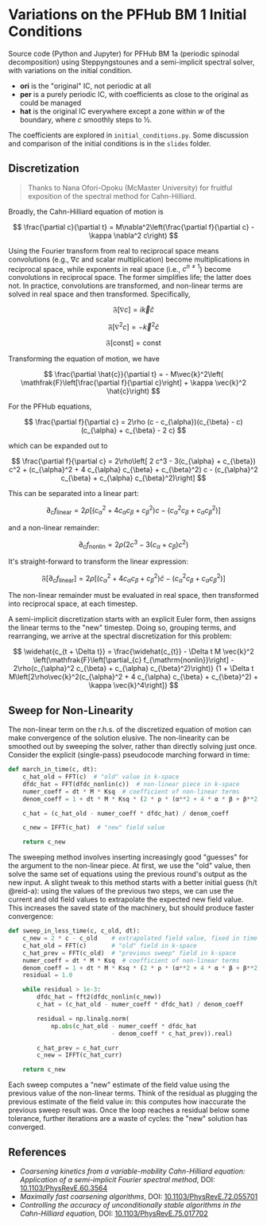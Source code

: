 # Variations on the PFHub BM 1 Initial Conditions

Source code (Python and Jupyter) for PFHub BM 1a (periodic spinodal
decomposition) using Steppyngstounes and a semi-implicit spectral solver,
with variations on the initial condition.

* **ori** is the "original" IC, not periodic at all
* **per** is a purely periodic IC, with coefficients as close to the original
  as could be managed
* **hat** is the original IC everywhere except a zone within $w$ of the
  boundary, where $c$ smoothly steps to ½.

The coefficients are explored in `initial_conditions.py`.
Some discussion and comparison of the initial conditions is in the `slides`
folder.

## Discretization

> Thanks to Nana Ofori-Opoku (McMaster University) for fruitful
> exposition of the spectral method for Cahn-Hilliard.

Broadly, the Cahn-Hilliard equation of motion is

$$
\frac{\partial c}{\partial t} =
  M\nabla^2\left(\frac{\partial f}{\partial c} - \kappa \nabla^2 c\right)
$$

Using the Fourier transform from real to reciprocal space means convolutions
(e.g., $\nabla c$ and scalar multiplication) become multiplications in
reciprocal space, while exponents in real space (i.e., $c^{n\neq 1}$) become
convolutions in reciprocal space. The former simplifies life; the latter does
not. In practice, convolutions are transformed, and non-linear terms are solved
in real space and then transformed. Specifically,

$$ \mathfrak{F}\left[\nabla c\right] = i\vec{k}\hat{c} $$

$$ \mathfrak{F}\left[\nabla^2 c\right] = -\vec{k}^2 \hat{c}$$

$$ \mathfrak{F}\left[\mathrm{const}\right] = \mathrm{const} $$

Transforming the equation of motion, we have

$$
\frac{\partial \hat{c}}{\partial t} = - M\vec{k}^2\left(
\mathfrak{F}\left[\frac{\partial f}{\partial c}\right] +
\kappa \vec{k}^2 \hat{c}\right)
$$

For the PFHub equations,

$$
\frac{\partial f}{\partial c} = 2\rho
(c - c_{\alpha})(c_{\beta} - c)(c_{\alpha} + c_{\beta} - 2 c)
$$

which can be expanded out to

$$
\frac{\partial f}{\partial c} = 2\rho\left[
2 c^3 - 3(c_{\alpha} + c_{\beta}) c^2 +
(c_{\alpha}^2 + 4 c_{\alpha} c_{\beta} +
c_{\beta}^2) c - (c_{\alpha}^2 c_{\beta} +
c_{\alpha} c_{\beta}^2)\right]
$$

This can be separated into a linear part:

$$
\partial_{c} f_{\mathrm{linear}} = 2\rho
\left[(c_{\alpha}^2 + 4 c_{\alpha} c_{\beta} +
c_{\beta}^2) c - (c_{\alpha}^2 c_{\beta} +
c_{\alpha} c_{\beta}^2)\right]
$$

and a non-linear remainder:

$$
\partial_{c} f_{\mathrm{nonlin}} = 2\rho\left(2 c^3 -
3(c_{\alpha} + c_{\beta}) c^2\right)
$$

It's straight-forward to transform the linear expression:

$$
\mathfrak{F}\left[\partial_{c} f_{\mathrm{linear}}\right] =
2\rho \left[(c_{\alpha}^2 + 4 c_{\alpha} c_{\beta} +
c_{\beta}^2) \hat{c} - (c_{\alpha}^2 c_{\beta} +
c_{\alpha} c_{\beta}^2)\right]
$$

The non-linear remainder must be evaluated in real space, then transformed into
reciprocal space, at each timestep.

A semi-implicit discretization starts with an explicit Euler form,
then assigns the linear terms to the "new" timestep. Doing so, grouping terms,
and rearranging, we arrive at the spectral discretization for this problem:

$$
\widehat{c_{t + \Delta t}} = \frac{\widehat{c_{t}} -
\Delta t M \vec{k}^2 \left(\mathfrak{F}\left[\partial_{c}
f_{\mathrm{nonlin}}\right] - 2\rho(c_{\alpha}^2 c_{\beta} +
c_{\alpha} c_{\beta}^2)\right)}
{1 + \Delta t M\left[2\rho\vec{k}^2(c_{\alpha}^2 +
4 c_{\alpha} c_{\beta} + c_{\beta}^2) + \kappa \vec{k}^4\right]}
$$

## Sweep for Non-Linearity

The non-linear term on the r.h.s. of the discretized equation of motion can
make convergence of the solution elusive. The non-linearity can be smoothed out
by sweeping the solver, rather than directly solving just once. Consider the
explicit (single-pass) pseudocode marching forward in time:

``` python
def march_in_time(c, dt):
    c_hat_old = FFT(c)  # "old" value in k-space
    dfdc_hat = FFT(dfdc_nonlin(c))  # non-linear piece in k-space
    numer_coeff = dt * M * Ksq  # coefficient of non-linear terms
    denom_coeff = 1 + dt * M * Ksq * (2 * ρ * (α**2 + 4 * α * β + β**2) + κ * Ksq)

    c_hat = (c_hat_old - numer_coeff * dfdc_hat) / denom_coeff

    c_new = IFFT(c_hat)  # "new" field value

    return c_new
```

The sweeping method involves inserting increasingly good "guesses" for the
argument to the non-linear piece. At first, we use the "old" value, then solve
the same set of equations using the previous round's output as the new input.
A slight tweak to this method starts with a better initial guess (h/t @reid-a):
using the values of the previous two steps, we can use the current and old
field values to extrapolate the expected new field value. This increases the
saved state of the machinery, but should produce faster convergence:

``` python
def sweep_in_less_time(c, c_old, dt):
    c_new = 2 * c - c_old    # extrapolated field value, fixed in time
    c_hat_old = FFT(c)       # "old" field in k-space
    c_hat_prev = FFT(c_old)  # "previous sweep" field in k-space
    numer_coeff = dt * M * Ksq  # coefficient of non-linear terms
    denom_coeff = 1 + dt * M * Ksq * (2 * ρ * (α**2 + 4 * α * β + β**2) + κ * Ksq)
    residual = 1.0

    while residual > 1e-3:
        dfdc_hat = fft2(dfdc_nonlin(c_new))
        c_hat = (c_hat_old - numer_coeff * dfdc_hat) / denom_coeff

        residual = np.linalg.norm(
            np.abs(c_hat_old - numer_coeff * dfdc_hat
                             - denom_coeff * c_hat_prev)).real)

        c_hat_prev = c_hat_curr
        c_new = IFFT(c_hat_curr)

    return c_new
```

Each sweep computes a "new" estimate of the field value using the previous
value of the non-linear terms. Think of the residual as plugging the
previous estimate of the field value in: this computes how inaccurate the
previous sweep result was. Once the loop reaches a residual below some
tolerance, further iterations are a waste of cycles: the "new" solution has
converged.

## References

* _Coarsening kinetics from a variable-mobility Cahn-Hilliard equation:
  Application of a semi-implicit Fourier spectral method_,
  DOI: [10.1103/PhysRevE.60.3564](https://doi.org/10.1103/PhysRevE.60.3564)
* _Maximally fast coarsening algorithms_,
  DOI: [10.1103/PhysRevE.72.055701](https://doi.org/10.1103/PhysRevE.72.055701)
* _Controlling the accuracy of unconditionally stable algorithms in the
  Cahn-Hilliard equation_,
  DOI: [10.1103/PhysRevE.75.017702](https://doi.org/10.1103/PhysRevE.75.017702)
